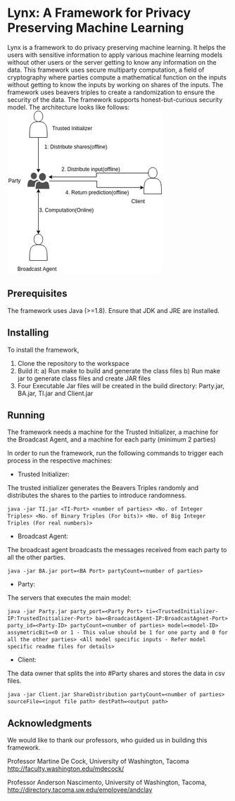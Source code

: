 
# Lynx: A Framework for Privacy Preserving Machine Learning

Lynx is a framework to do privacy preserving machine learning. It helps the users with sensitive information to apply various machine learning models without other users or the server getting to know any information on the data. This framework uses secure multiparty computation, a field of cryptography where parties compute a mathematical function on the inputs without getting to know the inputs by working on shares of the inputs. The framework uses beavers triples to create a randomization to ensure the security of the data. The framework supports honest-but-curious security model. The architecture looks like follows:
![Lynx Architecture](doc/lynx_architecture.png)

## Prerequisites

The framework uses Java (>=1.8). Ensure that JDK and JRE are installed.

## Installing

To install the framework,

1. Clone the repository to the workspace
2. Build it:
	a) Run make to build and generate the class files
	b) Run make jar to generate class files and create JAR files
3. Four Executable Jar files will be created in the build directory: Party.jar, BA.jar, TI.jar and Client.jar

## Running

The framework needs a machine for the Trusted Initializer, a machine for the Broadcast Agent, and a machine for each party (minimum 2 parties)

In order to run the framework, run the following commands to trigger each process in the respective machines:

 - Trusted Initializer:

The trusted initializer generates the Beavers Triples randomly and distributes the shares to the parties to introduce randomness.

```
java -jar TI.jar <TI-Port> <number of parties> <No. of Integer Triples> <No. of Binary Triples (For bits)> <No. of Big Integer Triples (For real numbers)>
```

 - Broadcast Agent:

The broadcast agent broadcasts the messages received from each party to all the other parties.

```
java -jar BA.jar port=<BA Port> partyCount=<number of parties>
```

 - Party:

The servers that executes the main model:

```
java -jar Party.jar party_port=<Party Port> ti=<TrustedInitializer-IP:TrustedInitializer-Port> ba=<BroadcastAgent-IP:BroadcastAgnet-Port> party_id=<Party-ID> partyCount=<number of parties> model=<model-ID> assymetricBit=<0 or 1 - This value should be 1 for one party and 0 for all the other parties> <All model specific inputs - Refer model specific readme files for details>
```

 - Client:
 
 The data owner that splits the into #Party shares and stores the data in csv files.
 ```
 java -jar Client.jar ShareDistribution partyCount=<number of parties> sourceFile=<input file path> destPath=<output path>
 ```

## Acknowledgments

We would like to thank our professors, who guided us in building this framework.

Professor Martine De Cock, University of Washington, Tacoma
http://faculty.washington.edu/mdecock/

Professor Anderson Nascimento, University of Washington, Tacoma, http://directory.tacoma.uw.edu/employee/andclay

